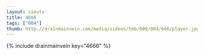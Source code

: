 ```yaml
--- 
layout: sieutv
title: 4666
tags: ["004"]
thumb: http://drainmainvein.com/media/videos/tmb/000/004/666/player.jpg
---
```

{% include drainmainvein key="4666" %} 
